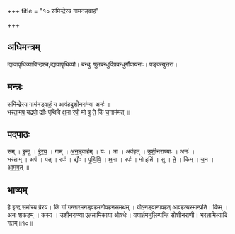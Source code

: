 +++
title = "१० समिन्द्रेरय गामनड्वाहं"

+++
## अधिमन्त्रम्
द्यावापृथिव्याविन्द्रश्च;द्यावापृथिव्यौ। बन्धुः श्रुतबन्धुर्विप्रबन्धुर्गौपायनाः। पङ्क्त्युत्तरा।

## मन्त्रः
समि॑न्द्रेरय॒ गाम॑न॒ड्वाहं॒ य आव॑हदुशी॒नरा॑ण्या॒ अनः॑ ।  
भर॑ता॒मप॒ यद्रपो॒ द्यौः पृ॑थिवि क्ष॒मा रपो॒ मो षु ते॒ किं च॒नाम॑मत् ॥

## पदपाठः
सम् । इ॒न्द्र॒ । ई॒र॒य॒ । गाम् । अ॒न॒ड्वाह॑म् । यः । आ । अव॑हत् । उ॒शी॒नरा॑ण्याः । अनः॑ ।  
भर॑ताम् । अप॑ । यत् । रपः॑ । द्यौः । पृ॒थि॒वि॒ । क्ष॒मा । रपः॑ । मो इति॑ । सु । ते॒ । किम् । च॒न । आ॒म॒म॒त् ॥

## भाष्यम्
हे इन्द्र समीरय प्रेरय। किं गां गन्तारमनड्वहमनोवहनसमर्थम् । योऽनड्वानावहत् आवहत्यस्मान्प्रति। किम् । अनः शकटम् । कस्य । उशीनराण्या एतन्नामिकाया ओषधेः। ययार्तमनुलिम्पन्ति सोशीनराणी। भरतामित्यादि गतम्॥१०॥